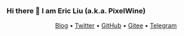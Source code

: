 ### Hi there 👋 I am Eric Liu (a.k.a. PixelWine)

<!--
**PixelWine/PixelWine** is a ✨ _special_ ✨ repository because its `README.md` (this file) appears on your GitHub profile.
-->
<p align="center">
<a href="https://www.pixelwine.top">Blog</a> •
<a href="https://twitter.com/pixelwine567">Twitter</a> •
<a href="https://github.com/pixelwine">GitHub</a> •
<a href="https://gitee.com/pixelwine">Gitee</a> •
<a href="https://t.me/pixelwine">Telegram</a>
</p>
